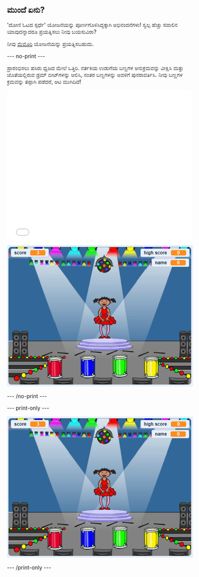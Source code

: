 ## ಮುಂದೆ ಏನು?

'ದೋಣಿ ಓಟದ ಸ್ಪರ್ಧೆ' ಯೋಜನೆಯನ್ನು ಪೂರ್ಣಗೊಳಿಸಿದ್ದಕ್ಕಾಗಿ ಅಭಿನಂದನೆಗಳು! ಸ್ವಲ್ಪ ಹೆಚ್ಚು ಸವಾಲಿನ ಯಾವುದನ್ನಾದರೂ ಪ್ರಯತ್ನಿಸಲು ನೀವು ಬಯಸುವಿರಾ?

ನೀವು [ಮೆಮೊರಿ](https://projects.raspberrypi.org/en/projects/memory?utm_source=pathway&utm_medium=whatnext&utm_campaign=projects) ಯೋಜನೆಯನ್ನು ಪ್ರಯತ್ನಿಸಬಹುದು.

\--- no-print \---

ಪ್ರಾರಂಭಿಸಲು ಹಸಿರು ಧ್ವಜದ ಮೇಲೆ ಒತ್ತಿರಿ. ನರ್ತಕಿಯ ಉಡುಗೆಯ ಬಣ್ಣಗಳ ಅನುಕ್ರಮವನ್ನು ವೀಕ್ಷಿಸಿ ಮತ್ತು ಜೊತೆಯಲ್ಲಿರುವ ಡ್ರಮ್ ಬೀಟ್‌ಗಳನ್ನು ಆಲಿಸಿ, ನಂತರ ಬಣ್ಣಗಳನ್ನು ಅವಳಿಗೆ ಪುನರಾವರ್ತಿಸಿ. ನೀವು ಬಣ್ಣಗಳ ಕ್ರಮವನ್ನು ತಪ್ಪಾಗಿ ಪಡೆದರೆ, ಆಟ ಮುಗಿದಿದೆ!

<div class="scratch-preview">
  <iframe allowtransparency="true" width="485" height="402" src="//scratch.mit.edu/projects/embed/284452634/?autostart=false" frameborder="0" allowfullscreen scrolling="no"></iframe> <img src="images/memory-screenshot.png" />
</div>

\--- /no-print \---

\--- print-only \---

![ಮುಗಿದ ಆಟದ ಸ್ಕ್ರೀನ್‌ಶಾಟ್](images/memory-screenshot.png)

\--- /print-only \---